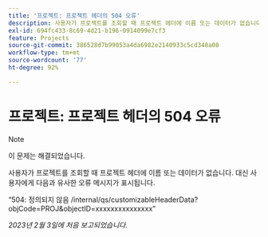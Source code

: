 ```yaml
---
title: '프로젝트: 프로젝트 헤더의 504 오류'
description: 사용자가 프로젝트를 조회할 때 프로젝트 헤더에 이름 또는 데이터가 없습니다. 대신 오류가 표시됩니다.
exl-id: 694fc433-8c69-4d21-b196-0914099e7cf3
feature: Projects
source-git-commit: 386528d7b99053a4da6982e2140933c5cd348a08
workflow-type: tm+mt
source-wordcount: '77'
ht-degree: 92%

---
```


# 프로젝트: 프로젝트 헤더의 504 오류

>[!NOTE]
>
>이 문제는 해결되었습니다.

사용자가 프로젝트를 조회할 때 프로젝트 헤더에 이름 또는 데이터가 없습니다. 대신 사용자에게 다음과 유사한 오류 메시지가 표시됩니다.

“504: 정의되지 않음 /internal/qs/customizableHeaderData?objCode=PROJ&amp;objectID=xxxxxxxxxxxxxxx”

_2023년 2월 3일에 처음 보고되었습니다._
